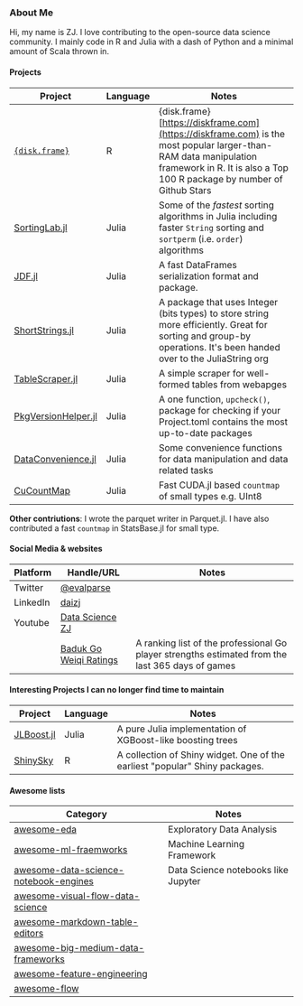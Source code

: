 ### About Me

Hi, my name is ZJ. I love contributing to the open-source data science community. I mainly code in R and Julia with a dash of Python and a minimal amount of Scala thrown in. 

#### Projects

| Project | Language | Notes |
| -- | -- | -- |
| [`{disk.frame}`](https://github.com/xiaodaigh/disk.frame) | R | {disk.frame} [https://diskframe.com](https://diskframe.com) is the most popular larger-than-RAM data manipulation framework in R. It is also a Top 100 R package by number of Github Stars |
| [SortingLab.jl](https://github.com/xiaodaigh/SortingLab.jl) | Julia | Some of the _fastest_ sorting algorithms in Julia including faster `String` sorting and `sortperm` (i.e. `order`) algorithms |
| [JDF.jl](https://github.com/xiaodaigh/JDF.jl) | Julia | A fast DataFrames serialization format and package. |
| [ShortStrings.jl](https://github.com/JuliaString/ShortStrings.jl) | Julia | A package that uses Integer (bits types) to store string more efficiently. Great for sorting and group-by operations. It's been handed over to the JuliaString org |
| [TableScraper.jl](https://github.com/xiaodaigh/TableScraper.jl) | Julia | A simple scraper for well-formed tables from webapges |
| [PkgVersionHelper.jl](https://github.com/xiaodaigh/PkgVersionHelper.jl) | Julia | A one function, `upcheck()`, package for checking if your Project.toml contains the most up-to-date packages |
| [DataConvenience.jl](https://github.com/xiaodaigh/DataConvenience.jl) | Julia | Some convenience functions for data manipulation and data related tasks |
| [CuCountMap](https://github.com/xiaodaigh/CuCountMap.jl) | Julia | Fast CUDA.jl based `countmap` of small types e.g. UInt8 |

**Other contriutions**: I wrote the parquet writer in Parquet.jl. I have also contributed a fast `countmap` in StatsBase.jl for small type.


#### Social Media & websites 

| Platform | Handle/URL | Notes |
| -- | -- | -- |
| Twitter | [@evalparse](https://twitter.com/evalparse) |
| LinkedIn | [daizj](https://www.linkedin.com/in/daizj/) |
| Youtube | [Data Science ZJ](https://www.youtube.com/channel/UCKxHtRdtFEPihEjTtjG8Y8w) |
| |       [Baduk Go Weiqi Ratings](http://daizj.net/baduk-go-weiqi-ratings/) | A ranking list of the professional Go player strengths estimated from the last 365 days of games |

#### Interesting Projects I can no longer find time to maintain

| Project | Language | Notes |
| -- | -- | -- |
| [JLBoost.jl](https://github.com/xiaodaigh/JLBoost.jl) | Julia | A pure Julia implementation of XGBoost-like boosting trees |
| [ShinySky](https://github.com/AnalytixWare/ShinySky) | R | A collection of Shiny widget. One of the earliest "popular" Shiny packages. |


#### Awesome lists

| Category | Notes |
| -- | -- |
| [awesome-eda](https://github.com/xiaodaigh/awesome-eda) | Exploratory Data Analysis | 
| [awesome-ml-fraemworks](https://github.com/xiaodaigh/awesome-ml-frameworks) | Machine Learning Framework | 
| [awesome-data-science-notebook-engines](https://github.com/xiaodaigh/awesome-data-science-notebook-engines) | Data Science notebooks like Jupyter | 
| [awesome-visual-flow-data-science](https://github.com/xiaodaigh/awesome-visual-flow-data-science) |  | 
| [awesome-markdown-table-editors](https://github.com/xiaodaigh/awesome-markdown-table-editors) |  | 
| [awesome-big-medium-data-frameworks](https://github.com/xiaodaigh/awesome-big-medium-data-frameworks) |  | 
| [awesome-feature-engineering](https://github.com/xiaodaigh/awesome-feature-engineering) |  | 
| [awesome-flow](https://github.com/xiaodaigh/awesome-flow) |  |




<!--
**xiaodaigh/xiaodaigh** is a ✨ _special_ ✨ repository because its `README.md` (this file) appears on your GitHub profile.

Here are some ideas to get you started:

- 🔭 I’m currently working on ...
- 🌱 I’m currently learning ...
- 👯 I’m looking to collaborate on ...
- 🤔 I’m looking for help with ...
- 💬 Ask me about ...
- 📫 How to reach me: ...
- 😄 Pronouns: ...
- ⚡ Fun fact: ...
-->

